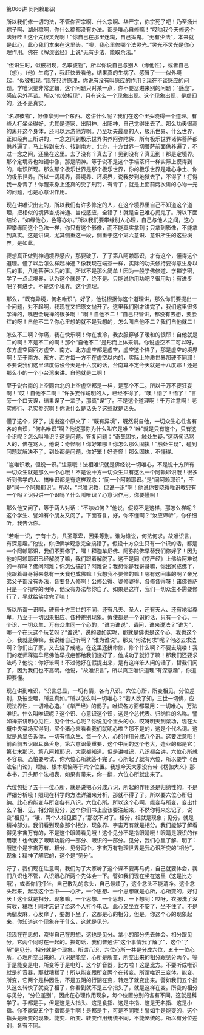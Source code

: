 第066讲 同阿赖耶识

所以我们修一切的法，不管你密宗啊、什么宗啊、华严宗，你宗死了吧！乃至扬州粽子啊、湖州粽啊，你什么粽都没有办法。都是唯心自修嘛！“哎哟我今天修这个法好哇！这个咒很灵光啊！”你自己在那里迷糊，自己捣鬼。“无有少法”，本来就是此心，此心我们本来在这里头。“噢，我心里修哪个法灵光。”灵光不灵光是你心理作用。佛在《解深密经》上说“无有少法，能取余法。”

“但识生时，似彼相现，名取彼物”，所以你说自己与别人（缘他性），或者自己（想），（他）生病了，我赶快去看他，结果真的生病了、感冒了——似外境起，“似彼相现。”现在只讲原理，你说有没有叫感应的作用？现在不谈感应的问题。学唯识要非常逻辑，这个问题只对某一点，你不要岔进来别的问题；“感应”，感应另外再谈。所以“似彼相现”，只有这么一个现象出现。这个现象出现，是虚幻的，还不是真实。

“名取彼物”，好像拿到一个东西。这讲什么呢？我们在这个里头晓得一个道理。有些人打坐坐得好，尤其是道家，出阴神、出阳神，自己觉得出去了。那么功夫很高的离开这个身体，还可以远游他方啊。乃至功夫最高的人，极乐世界、什么世界，正如经典上所讲的，一念之间到极乐世界供养阿弥陀佛，所有极乐世界诸佛菩萨都供养遍了，马上转到东方、转到南方、北方，十方世界一切菩萨前面供养遍了，不过一念之间，还坐在这里。去了没有？真去了！见到没有？真见到！那是定境界。那个定境界也如镜中像，那是阴神。等于说不是这个手端茶杯一样实际上摸得到的，唯识所现。那么那个极乐世界是那个极乐世界，你的极乐世界是唯心净土、你的极乐世界。所以一切境界，善境界、坏境界，说我梦到地狱去了，不得了！打得我一身青了！你醒来身上还真的受了刑罚，有青了；就是上面前两次讲的心物一元的问题，也是心意识作用。

现在讲唯识出去的，所以我们有许多修定的人，在这个境界里自己不知道这个道理，把相似的境界当成神通、当成感应，全错了！就是自己唯心捣鬼了。所以下面结论，“如缘他心，色等亦尔。”所以我们要攀缘别人心理，自己与他人之间，这心理攀缘同这个色法一样，你只有这个影像，而不能真实拿到；只拿到影像，不能拿到真实。这是讲识，尤其侧重这一段，侧重于这个第六意识、意识所生的这些境界，是如此。

要想真正做到神通境界感应，那要破了、了了第八阿赖耶识，才有这个，懂得这个道理。懂了以后怎么样起神通？像我现在端茶一样，实际的功夫修持要得意生身以后的事，八地菩萨以后的事。所以不是那么简单！因为一般学佛修道、学禅学密，学了一点点境界，认为这个就是了，绝不是。只能说你用功吧？很用功；有进步吧？有进步。不是这个境界。这个道理。

那么，“既有异境，何名唯识”。好了，他说根据你这个道理讲，那么你们要提出一个问题，对不起啊，我现在又把原文抛开了。这里我们刚才讲完了，我们这里很多学禅的，嘴巴会玩禅的很多啊！“啊！自他不二！”自己只管讲，都没有去想，要脸红的呀！自他不二？你心里想的就不是我想的，怎么叫自他不二？我们自他就二！

怎么不二啊？你痛，我在快乐啊！你在发冷，我衣服穿够了暖和的很耶！自他就是二的啊！不是不二的啊！那个“自他不二”是形而上体来讲。你说虚空不二可以呀，东方虚空同西方虚空、南方、北方虚空都是虚空，虚空这个样子，那是虚空的境界啊！至于南方、东方、西方每一方不在虚空以内的，实际上物质世界那硬不同耶！不要说我们这里温度假设今天是十六度的话，台南算不定今天就是十八度耶！还是那么小的一个小台湾来讲。自他就是二啊！

至于说台南的上空同台北的上空虚空都是一样，是那个不二。所以千万不要狂妄啊！“哎！自他不二啊！”许多妄作聪明的人，已经不得了，“噢！悟了！悟了！”言旁一个口天误，结果误了一辈子，那真“误”了。不是这个道理啊！千万注意啊！老实修行、老实参究啊！你说什么是话头？这些就是话头。

懂了这个，好了，提出这个原文了：“既有异境”，既然说自他，一切众生心性各有各的自识，“何名唯识”啊？他说那你为什么叫它是唯？“唯”就是只有这个，只有这个识呢？怎么叫唯识？这是问题。答复问题：“奇哉固执，触处生疑。”这两句话骂人的，佛在骂人。他说：奇怪啊！你好笨哪！你怎么那么固执！“触处生疑”，碰到问题就解决不了，到处都是问题，你好笨！好奇怪！那么固执，不懂得。

“岂唯识教，但说一识。”注意哦！法相唯识就是佛经说一切唯心，不是说十方所有一切众生就是那么一个心哦！不是说十方一切众生只有这么一个阿赖耶识哦！很多听到佛学的人、搞唯识都是有这样观念：“同一个阿赖耶识。”是“同阿赖耶识”，不是“同一个阿赖耶识”。所以，“岂唯识教，但说一识”啊！他说你要晓得唯识教只有一个吗？识只讲一个识吗？什么叫唯识？心意识作用。你要懂啊！

那么他又问了，等于两人对话：“不尔如何？”他说，假设不是这样，那怎么样呢？这个学生、譬如有个朋友又问了。下面答复，好，你不懂啊？“汝应谛听”，你仔细听，我告诉你。

“若唯一识，宁有十方，凡圣尊卑，因果等别。谁为谁说，何法何求。故唯识言，有深意趣。”他说，你把佛学观念完全搞错了。假设十方众生只有一个识的话，都是一个阿赖耶识，我们不要修了，嘿！释迦牟尼佛、阿弥陀佛早替我们修好了！因为他的阿赖耶识已经解脱了嘛，我们跟着解脱了。这不是同《楞严经》上佛给阿难说的一样吗？佛问阿难：你怎么搞的？阿难说：我想你是我哥哥嘛，你出家成佛了，我跟着哥哥将来总有一天我也成佛嘛！我想我不要修的嘛！哪有这回事的啊？亲兄弟父子都没有办法，各要各人修啊！公修公得、婆修婆得、各修各得呀！诸佛菩萨只是一个指导的明师，他没有办法帮你自了。如果是这样，我们一切众生不需要修行了，早就给佛度完了嘛！

所以所谓一识啊，硬有十方三世的不同，还有凡夫、圣人，还有天人、还有地狱尊卑，乃至于一切因果报应、各种差别现象。假使都是一个识的话，只有一个心、一个识，一切众生、万有众生同一个心的，“谁为谁说”，请问，谁来说法？“谁为”，哪一个在玩这个玩艺呀？“谁说”，说的要如实呢，那就是佛也是这个心、我也这个心，我就是佛嘛，我说给自己听啊？“谁为谁说”。那又“何法何求”呢？何必去求法啊？你们出了家，又去烧了戒疤，在这里还拼命修，修个什么啊？不要去烧喽！我们的老师释迦牟尼佛他早戒疤都给我们烧好了，他成功了就好了嘛！那我们还要求法吗？他说：你好笨啊！不过他好在假提出来，是有这样笨人问的话了，替我们问了，因为我们也不高明。他说，“故唯识言”，所以真正唯识道理“有深意趣”，你道理要懂。

现在讲到唯识，“识言总显，一切有情，各有八识。六位心所，所变相见，分位差别，及彼空理，所显真如。”所以怎么叫一切唯心？“若人欲了知，三世一切佛，应观法界性，一切唯心造。”《华严经》的偈子。唯识各方面都常用：一切唯心，万法唯识。什么叫唯识呢？这个识、心意识这个识，这是个总代表、归纳性的名称。譬如禅宗讲明心见性，见个什么心呢？你说见个里头的心，哎呀明天到菜场，现在大概中央菜场买得到，买个猪心来看看我们就明心啦？那不是的，这是个代名词。这就是总显告诉你，一切有情众生、每一个人，心的作用分成八个识。这要注意哦！前面前五识眼耳鼻舌身，第六意识最重要，这个中间的这个老大，造业的都是它；第七末那识、第八阿赖耶识，大家都知道。但是讲唯识，八识都会讲，六位心所就不容易。恐怕要考试，你六位心所就答不完了。心所起了就有六位，所以要学《百法名门论》，烦恼、根本烦恼等于六个位置。我想今天大家没有带《楞伽大义》那本书，开头那个法相表，如果有带来，你一翻，六位心所就出来了。

六位包括了五十一位心所，就是说把心分成八识，所起的作用还是归纳性的，不是详细分析哦！照现在科学的方法详细来分析，那就不得了了。所以要六位心所归纳。此心的能变与所变各有八识，六位心所。所以这个心啊，能变与所变，变出什么？相、见，相分跟见分，这个你们书上应该要注起来，不然你将来忘记了，说变“相见”，“哦，两个人相见面了。”那就不对了。相分，相就是现象；见分，就是精神部分。我们看到现象那个相分，现象界、宇宙万有就是相分。我们能够了解看得见宇宙万有的，不是这个眼睛看见哦！这个见分不是指眼睛哦！眼睛是眼识的作用哦！也代表了眼睛功能的一部分、眼识的一部分。见分，我们心里了解、明了：哦这个是宇宙万有。相分、见分两个。宇宙万有物理世界是我心识所变的“相分”，现象；精神了解它的，这个是“见分”。

好了，我们现在注意啊，我们为了大家听了这个课不要再马虎，自己就要体会，我们八识也不管，八识跟心所两个先体会一下。譬如我们现在坐在这里（这是比方哦），或者你们打坐，自己散乱的念头，自己最烦了，这个念头不能清净。这个念头起来，起念这个当中——心所，一个思想、一个思想就是心所，心所变的，好讨厌！这个就是相分。现象嘛，一个思想、一个思想，一下想到：哎呀，衣服洗了没有收，糟糕！刚才忘记了给这个人打个电话。此心又坐立不安了，坐不住了。不是两腿发麻，心发痒了，要想下坐了，这都是心的相分。但是，你这个心的现象起来，你知道这个现象在干什么，这就是见分。

我现在在思想，晓得自己在思想，这也是见分。拿小的部分先去体会。相分跟见分，它两个同时在一起的。换句话，我们普通讲“这个事情我了解了”，这个“了解”是见分。相分就是个现象。所谓八识，六位心所一共是分成六位，五十一位心所，心理所变出来的。八识是能变，心所是所变，所变出来的相分跟见分两个。等于是能变是电，所变等于是电灯、这个扩音器，比方啦！这是比方。不要听成唯识就是扩音器，那就糟糕了！所以能变跟所变两个在转变。所谓唯识三变体。能变、所变，它两个是种因性，不是五阴的行阴在变，转走了就变出来。譬如我们五个指头这么转快了就变了相了，你看到就不是五个指头了，就是这样在变。所变的相分与见分，“分位差别”，因此在心理作用现象，每个位置分别的各有不同。这就是科学了。手都是手，但是这是大指头、这是食指、这是中指、这是无名指、这是小指。你不能说五个手指都是手啊！是都是手，可是不同哦！譬如手是能变的，这个指头是所变的现象。能变、所变、转变作用统统不同，不能笼统的。所以有分位差别，各有不同。